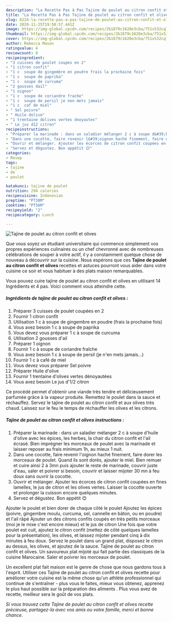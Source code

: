 ```yaml
---
description: "La Recette Pas à Pas Tajine de poulet au citron confit et olives"
title: "La Recette Pas à Pas Tajine de poulet au citron confit et olives"
slug: 6224-la-recette-pas-a-pas-tajine-de-poulet-au-citron-confit-et-olives
date: 2020-11-25T19:50:57.441Z
image: https://img-global.cpcdn.com/recipes/2b1879c1620e3cba/751x532cq70/tajine-de-poulet-au-citron-confit-et-olives-photo-principale-de-la-recette.jpg
thumbnail: https://img-global.cpcdn.com/recipes/2b1879c1620e3cba/751x532cq70/tajine-de-poulet-au-citron-confit-et-olives-photo-principale-de-la-recette.jpg
cover: https://img-global.cpcdn.com/recipes/2b1879c1620e3cba/751x532cq70/tajine-de-poulet-au-citron-confit-et-olives-photo-principale-de-la-recette.jpg
author: Rebecca Mason
ratingvalue: 4
reviewcount: 8
recipeingredient:
- "3 cuisses de poulet coupes en 2"
- "1 citron confit"
- "1 c  soupe de gingembre en poudre frais la prochaine fois"
- "1 c  soupe de paprika"
- "1 c  soupe de curcuma"
- "2 gousses dail"
- "1 oignon"
- "1 c  soupe de coriandre frache"
- "1 c  soupe de persil je nen mets jamais"
- "1 c  caf de miel"
- " Sel poivre"
- " Huile dolive"
- "1 trentaine dolives vertes dnoyautes"
- " Le jus d12 citron"
recipeinstructions:
- "Préparer la marinade : dans un saladier mélanger 2 c à soupe d&#39;huile d&#39;olive avec les épices, les herbes, la chair du citron confit et l&#39;ail écrasé. Bien imprégner les morceaux de poulet avec la marinade et laisser reposer au frais minimum 1h, au mieux 1 nuit."
- "Dans une cocotte, faire revenir l&#39;oignon haché finement, faire dorer les morceaux de poulet. Quand ils sont dorés, ajouter le miel. Bien remuer et cuire ainsi 2 à 3mn puis ajouter le reste de marinade, couvrir juste d&#39;eau, saler et poivrer si besoin, couvrir et laisser mijoter 30 mn à feu doux sans ouvrir la cocotte."
- "Ouvrir et mélanger. Ajouter les écorces de citron confit coupées en fines lamelles, le jus de citron et les olives vertes. Laisser la cocotte ouverte et prolonger la cuisson encore quelques minutes."
- "Servez et dégustez. Bon appétit 😊"
categories:
- Resep
tags:
- tajine
- de
- poulet

katakunci: tajine de poulet 
nutrition: 294 calories
recipecuisine: Indonesian
preptime: "PT38M"
cooktime: "PT56M"
recipeyield: "2"
recipecategory: Lunch

---
```



![Tajine de poulet au citron confit et olives](https://img-global.cpcdn.com/recipes/2b1879c1620e3cba/751x532cq70/tajine-de-poulet-au-citron-confit-et-olives-photo-principale-de-la-recette.jpg)

Que vous soyez un étudiant universitaire qui commence simplement vos propres expériences culinaires ou un chef chevronné avec de nombreuses célébrations de souper à votre actif, il y a constamment quelque chose de nouveau à découvrir sur la cuisine. Nous espérons que ces <strong> Tajine de poulet au citron confit et olives </strong> recettes et astuces pourront vous aider dans votre cuisine ce soir et vous habituer à des plats maison remarquables.

<!--inarticleads1-->

Vous pouvez cuire tajine de poulet au citron confit et olives en utilisant 14 Ingrédients et 4 pas. Voici comment vous atteindre cette.

##### Ingrédients de tajine de poulet au citron confit et olives :

1. Préparer 3 cuisses de poulet coupées en 2
1. Fournir 1 citron confit
1. Utilisation 1 c à soupe de gingembre en poudre (frais la prochaine fois)
1. Vous avez besoin 1 c à soupe de paprika
1. Vous devez vous préparer 1 c à soupe de curcuma
1. Utilisation 2 gousses d&#39;ail
1. Préparer 1 oignon
1. Fournir 1 c à soupe de coriandre fraîche
1. Vous avez besoin 1 c à soupe de persil (je n&#39;en mets jamais...)
1. Fournir 1 c à café de miel
1. Vous devez vous préparer  Sel poivre
1. Préparer  Huile d&#39;olive
1. Fournir 1 trentaine d&#39;olives vertes dénoyautées
1. Vous avez besoin  Le jus d&#39;1/2 citron


Ce procédé permet d&#39;obtenir une viande très tendre et délicieusement parfumée grâce à la vapeur produite. Remettez le poulet dans la sauce et réchauffez. Servez le tajine de poulet au citron confit et aux olives très chaud. Laissez sur le feu le temps de réchauffer les olives et les citrons. 

<!--inarticleads2-->

##### Tajine de poulet au citron confit et olives instructions :

1. Préparer la marinade : dans un saladier mélanger 2 c à soupe d&#39;huile d&#39;olive avec les épices, les herbes, la chair du citron confit et l&#39;ail écrasé. Bien imprégner les morceaux de poulet avec la marinade et laisser reposer au frais minimum 1h, au mieux 1 nuit.
1. Dans une cocotte, faire revenir l&#39;oignon haché finement, faire dorer les morceaux de poulet. Quand ils sont dorés, ajouter le miel. Bien remuer et cuire ainsi 2 à 3mn puis ajouter le reste de marinade, couvrir juste d&#39;eau, saler et poivrer si besoin, couvrir et laisser mijoter 30 mn à feu doux sans ouvrir la cocotte.
1. Ouvrir et mélanger. Ajouter les écorces de citron confit coupées en fines lamelles, le jus de citron et les olives vertes. Laisser la cocotte ouverte et prolonger la cuisson encore quelques minutes.
1. Servez et dégustez. Bon appétit 😊


Ajouter le poulet et bien dorer de chaque côté le poulet Ajoutez les épices (poivre, gingembre moulu, curcuma, sel, cannelle en bâton, ou en poudre) et l&#39;ail râpé Ajouter un des citrons confits coupés en très petits morceaux (moi je le mixe c&#39;est encore mieux) et le jus de citron Une fois que votre poulet est cuit, ajoutez le citron confit (mettez de côté quelques lamelles pour la présentation), les olives, et laissez mijoter pendant cinq à dix minutes à feu doux. Servez le poulet dans un grand plat, disposez le citron au dessus, les olives, et ajoutez de la sauce. Tajine de poulet au citron confit et olives. Un savoureux plat mijoté qui fait partie des classiques de la cuisine Marocaine. Saler et poivrer les morceaux de poulet. 

<!--inarticleads1-->

<p>
Un excellent plat fait maison est le genre de chose que nous gardons tous à l'esprit. Utiliser ces Tajine de poulet au citron confit et olives recette pour améliorer votre cuisine est la même chose qu'un athlète professionnel qui continue de s'entraîner - plus vous le faites, mieux vous obtenez, apprenez le plus haut possible sur la préparation des aliments . Plus vous avez de recette, meilleur sera le goût de vos plats.
</p>

<p>
<i>Si vous trouvez cette Tajine de poulet au citron confit et olives recette précieuse, partagez-la avec vos amis ou votre famille, merci et bonne chance.</i>
</p>
